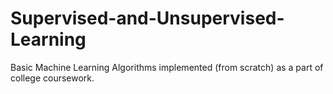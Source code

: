 # Supervised-and-Unsupervised-Learning

Basic Machine Learning Algorithms implemented (from scratch) as a part of college coursework.
